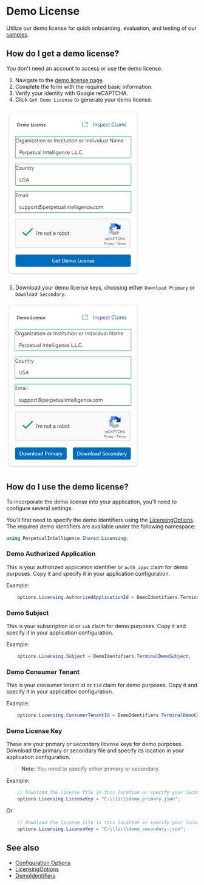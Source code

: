 # Demo License

Utilize our demo license for quick onboarding, evaluation, and testing of our [samples](samples.md).

## How do I get a demo license?
You don't need an account to access or use the demo license.

1. Navigate to the [demo license page](https://www.perpetualintelligence.com/products/onedemo).
2. Complete the form with the required basic information.
3. Verify your identity with Google reCAPTCHA.
4. Click `Get Demo License` to generate your demo license.

![onedemo](../../../images/onedemo/filldetails.png)

5. Download your demo license keys, choosing either `Download Primary` or `Download Secondary`.

![onedemo](../../../images/onedemo/download.png)

## How do I use the demo license?
To incorporate the demo license into your application, you'll need to configure several settings.

You'll first need to specify the demo identifiers using the [LicensingOptions](xref:OneImlx.Terminal.Configuration.Options.LicensingOptions). The required demo identifiers are available under the following namespace:

```csharp
using PerpetualIntelligence.Shared.Licensing;
```

### Demo Authorized Application
This is your authorized application identifier or `auth_apps` claim for demo purposes. Copy it and specify it in your application configuration.

Example:
```csharp
    options.Licensing.AuthorizedApplicationId = DemoIdentifiers.TerminalDemoAuthorizedApplicationId;
```

### Demo Subject
This is your subscription id or `sub` claim for demo purposes. Copy it and specify it in your application configuration.

Example:
```csharp
    options.Licensing.Subject = DemoIdentifiers.TerminalDemoSubject;
```

### Demo Consumer Tenant
This is your consumer tenant id or `tid` claim for demo purposes. Copy it and specify it in your application configuration.

Example:
```csharp
    options.Licensing.ConsumerTenantId = DemoIdentifiers.TerminalDemoConsumerTenantId;
```

### Demo License Key
These are your primary or secondary license keys for demo purposes. Download the primary or secondary file and specify its location in your application configuration.

> **Note:** You need to specify either primary or secondary.

Example:
```csharp
    // Download the license file in this location or specify your location
    options.Licensing.LicenseKey = "C:\\lic\\demo_primary.json"; 
```

Or

```csharp
    // Download the license file in this location or specify your location
    options.Licensing.LicenseKey = "C:\\lic\\demo_secondary.json";
```

## See also
- [Configuration Options](../configuration-options.md)
- [LicensingOptions](xref:OneImlx.Terminal.Configuration.Options.LicensingOptions)
- [DemoIdentifiers](xref:PerpetualIntelligence.Shared.Licensing.DemoIdentifiers)

